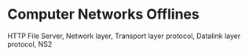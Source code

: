 # Computer Networks Offlines

HTTP File Server, Network layer, Transport layer protocol, Datalink layer protocol, NS2
